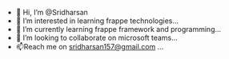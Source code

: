 - 👋 Hi, I’m @Sridharsan
- 👀 I’m interested in learning frappe technologies...
- 🌱 I’m currently learning frappe framework and programming...
- 💞️ I’m looking to collaborate on microsoft teams...
- 📫Reach me on sridharsan157@gmail.com ...

<!---
Sridharsan/Sridharsan is a ✨ special ✨ repository because its `README.md` (this file) appears on your GitHub profile.
You can click the Preview link to take a look at your changes.
--->
